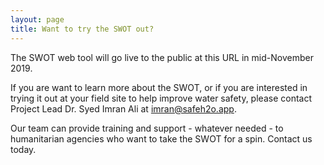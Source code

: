```yaml
---
layout: page
title: Want to try the SWOT out?
---
```


The SWOT web tool will go live to the public at this URL in mid-November 2019. 

If you are want to learn more about the SWOT, or if you are interested in trying it out at your field site to help improve water safety, please contact Project Lead Dr. Syed Imran Ali at <a href="mailto: imran@safeh2o.app">imran@safeh2o.app</a>.

Our team can provide training and support - whatever needed - to humanitarian agencies who want to take the SWOT for a spin. Contact us today. 
